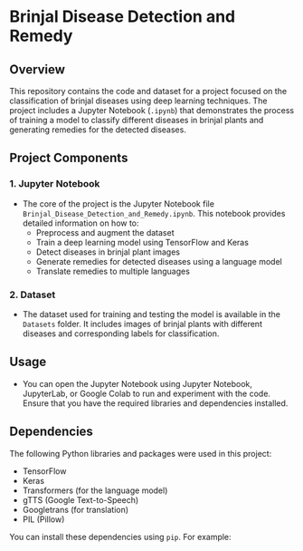 # Brinjal Disease Detection and Remedy

## Overview
This repository contains the code and dataset for a project focused on the classification of brinjal diseases using deep learning techniques. The project includes a Jupyter Notebook (`.ipynb`) that demonstrates the process of training a model to classify different diseases in brinjal plants and generating remedies for the detected diseases.

## Project Components

### 1. Jupyter Notebook
- The core of the project is the Jupyter Notebook file `Brinjal_Disease_Detection_and_Remedy.ipynb`. This notebook provides detailed information on how to:
  - Preprocess and augment the dataset
  - Train a deep learning model using TensorFlow and Keras
  - Detect diseases in brinjal plant images
  - Generate remedies for detected diseases using a language model
  - Translate remedies to multiple languages

### 2. Dataset
- The dataset used for training and testing the model is available in the `Datasets` folder. It includes images of brinjal plants with different diseases and corresponding labels for classification.

## Usage
- You can open the Jupyter Notebook using Jupyter Notebook, JupyterLab, or Google Colab to run and experiment with the code. Ensure that you have the required libraries and dependencies installed.

## Dependencies
The following Python libraries and packages were used in this project:
- TensorFlow
- Keras
- Transformers (for the language model)
- gTTS (Google Text-to-Speech)
- Googletrans (for translation)
- PIL (Pillow)

You can install these dependencies using `pip`. For example:
